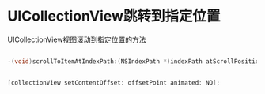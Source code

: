 # UICollectionView跳转到指定位置

UICollectionView视图滚动到指定位置的方法

``` Objective-C

-(void)scrollToItemAtIndexPath:(NSIndexPath *)indexPath atScrollPosition:(UICollectionViewScrollPosition)scrollPosition animated:(BOOL)animated;

```

``` Objective-C

[collectionView setContentOffset: offsetPoint animated: NO];

```